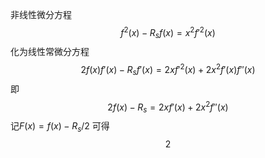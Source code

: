 非线性微分方程
$$
f^2(x)-R_sf(x)=x^2f'^2(x)
$$
化为线性常微分方程
$$
2f(x)f'(x)-R_sf'(x)=2xf'^2(x)+2x^2f'(x)f''(x)
$$
即
$$
2f(x)-R_s=2xf'(x)+2x^2f''(x)
$$
记$F(x)=f(x)-R_s/2$
可得
$$
2
$$
<!--stackedit_data:
eyJoaXN0b3J5IjpbLTg2NTk1ODIyNiwtMjEyMTg5MjU1MV19
-->